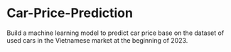 # Car-Price-Prediction
Build a machine learning model to predict car price base on the dataset of used cars in the Vietnamese market at the beginning of 2023. 
